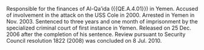  Responsible for the finances of Al-Qa’ida ({{QE.A.4.01}}) in Yemen. Accused of 
involvement in the attack on the USS Cole in 2000. Arrested in Yemen in Nov. 
2003. Sentenced to three years and one month of imprisonment by the specialized 
criminal court of first instance in Yemen. Released on 25 Dec. 2006 after the 
completion of his sentence. Review pursuant to Security Council resolution 1822 
(2008) was concluded on 8 Jul. 2010. 
